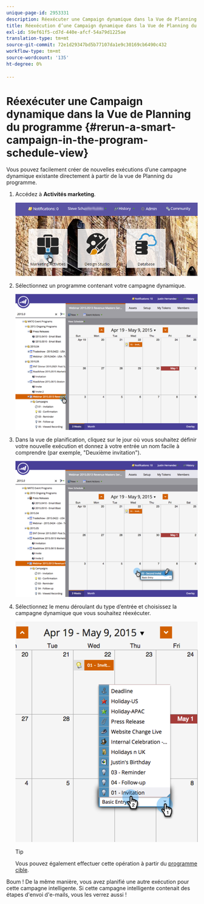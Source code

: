 ```yaml
---
unique-page-id: 2953331
description: Réexécuter une Campaign dynamique dans la Vue de Planning du programme - Marketo Docs - Documentation du produit
title: Réexécution d’une Campaign dynamique dans la Vue de Planning du programme
exl-id: 59ef61f5-cd7d-440e-afcf-54a79d1225ae
translation-type: tm+mt
source-git-commit: 72e1d29347bd5b77107da1e9c30169cb6490c432
workflow-type: tm+mt
source-wordcount: '135'
ht-degree: 0%

---
```


# Réexécuter une Campaign dynamique dans la Vue de Planning du programme {#rerun-a-smart-campaign-in-the-program-schedule-view}

Vous pouvez facilement créer de nouvelles exécutions d’une campagne dynamique existante directement à partir de la vue de Planning du programme.

1. Accédez à **Activités marketing**.

   ![](assets/login-marketing-activities-3.png)

1. Sélectionnez un programme contenant votre campagne dynamique.

   ![](assets/image2015-4-16-14-3a40-3a11.png)

1. Dans la vue de planification, cliquez sur le jour où vous souhaitez définir votre nouvelle exécution et donnez à votre entrée un nom facile à comprendre (par exemple, &quot;Deuxième invitation&quot;).

   ![](assets/image2015-4-16-14-3a42-3a0.png)

1. Sélectionnez le menu déroulant du type d’entrée et choisissez la campagne dynamique que vous souhaitez réexécuter.

   ![](assets/image2015-4-16-15-3a26-3a33.png)

   >[!TIP]
   >
   >Vous pouvez également effectuer cette opération à partir du [programme cible](/help/marketo/product-docs/core-marketo-concepts/marketing-calendar/understanding-the-calendar/understand-enable-program-focus.md).

Boum ! De la même manière, vous avez planifié une autre exécution pour cette campagne intelligente. Si cette campagne intelligente contenait des étapes d&#39;envoi d&#39;e-mails, vous les verrez aussi !
